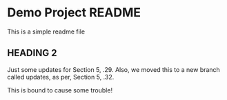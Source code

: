 # Demo Project README

This is a simple readme file

## HEADING 2

Just some updates for Section 5, .29. Also, we moved this to a new branch called updates, as per, Section 5, .32. 

This is bound to cause some trouble!